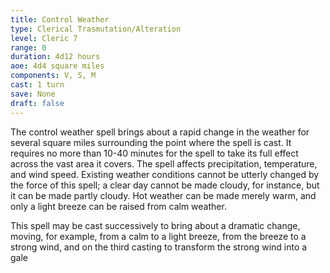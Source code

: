 ```yaml
---
title: Control Weather
type: Clerical Trasmutation/Alteration
level: Cleric 7
range: 0
duration: 4d12 hours
aoe: 4d4 square miles
components: V, S, M
cast: 1 turn
save: None
draft: false
---
```


The control weather spell brings about a rapid change in the weather for several square miles surrounding the point where the spell is cast. It requires no more than 10-40 minutes for the spell to take its full effect across the vast area it covers. The spell affects precipitation, temperature, and wind speed. Existing weather conditions cannot be utterly changed by the force of this spell; a clear day cannot be made cloudy, for instance, but it can be made partly cloudy. Hot weather can be made merely warm, and only a light breeze can be raised from calm weather.

This spell may be cast successively to bring about a dramatic change, moving, for example, from a calm to a light breeze, from the breeze to a strong wind, and on the third casting to transform the strong wind into a gale
